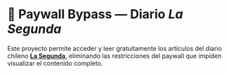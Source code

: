 # 📰 Paywall Bypass — Diario *La Segunda*

Este proyecto permite acceder y leer gratuitamente los artículos del diario chileno **[La Segunda](https://www.lasegunda.com/)**, eliminando las restricciones del paywall que impiden visualizar el contenido completo.